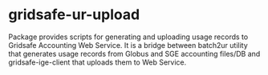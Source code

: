 # gridsafe-ur-upload

Package provides scripts for generating and uploading usage records to Gridsafe
Accounting Web Service. It is a bridge between batch2ur utility that generates
usage records from Globus and SGE accounting files/DB and gridsafe-ige-client
that uploads them to Web Service.

